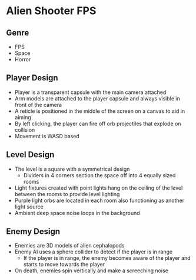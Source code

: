 # Alien Shooter FPS

## Genre

- FPS
- Space
- Horror

## Player Design

- Player is a transparent capsule with the main camera attached
- Arm models are attached to the player capsule and always visible in front of the camera
- A reticle is positioned in the middle of the screen on a canvas to aid in aiming
- By left clicking, the player can fire off orb projectiles that explode on collision
- Movement is WASD based

## Level Design

- The level is a square with a symmetrical design
  - Dividers in 4 corners section the space off into 4 equally sized rooms
- Light fixtures created with point lights hang on the ceiling of the level between the rooms to provide level lighting
- Purple light orbs are located in each room also functioning as another light source
- Ambient deep space noise loops in the background

## Enemy Design

- Enemies are 3D models of alien cephalopods
- Enemy AI uses a sphere collider to detect if the player is in range
  - If the player is in range, the enemy becomes aware of the player and starts to move towards the player
- On death, enemies spin vertically and make a screeching noise
